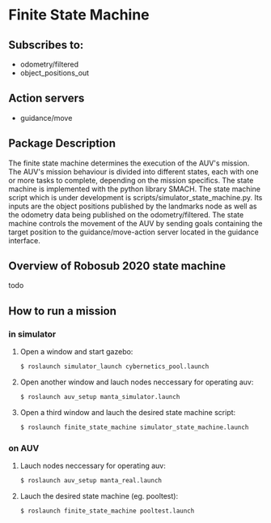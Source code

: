 # Finite State Machine

## Subscribes to:
* odometry/filtered
* object_positions_out
## Action servers
* guidance/move

## Package Description

The finite state machine determines the execution of the AUV's mission. The AUV's mission behaviour is divided into different states, each with one or more tasks to complete, depending on the mission specifics. The state machine is implemented with the python library SMACH. The state machine script which is under development is scripts/simulator_state_machine.py. Its inputs are the object positions published by the landmarks node as well as the odometry data being published on the odometry/filtered. The state machine controls the movement of the AUV by sending goals containing the target position to the guidance/move-action server located in the guidance interface. 

## Overview of Robosub 2020 state machine

todo

## How to run a mission 

### in simulator

1. Open a window and start gazebo:
	```bash
	$ roslaunch simulator_launch cybernetics_pool.launch
	```

2. Open another window and lauch nodes neccessary for operating auv:
	```bash
	$ roslaunch auv_setup manta_simulator.launch 
	```

3. Open a third window and lauch the desired state machine script: 
	```bash
	$ roslaunch finite_state_machine simulator_state_machine.launch
	```

### on AUV

1. Lauch nodes neccessary for operating auv:
	```bash
	$ roslaunch auv_setup manta_real.launch 
	```

1. Lauch the desired state machine (eg. pooltest): 
	```bash
	$ roslaunch finite_state_machine pooltest.launch
	```